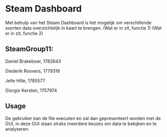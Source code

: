 # Steam Dashboard

Met behulp van het Steam Dashboard is het mogelijk om verschillende soorten data overzichtelijk in kaart te brengen.
(Wat er in zit, functie 1)
(Wat er in zit, functie 2)

## SteamGroup11: 

Daniel Brakeboer, 1782643 

Diederik Roovers, 1779316 

Jelle Hille, 1785577 

Giorgio Kersten, 1757974
 
## Usage

De gebruiker kan de file executen en zal dan gepresenteert worden met de GUI, in deze GUI staan straks meerdere keuzes om data te bekijken en te analyseren.
